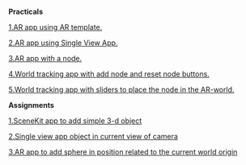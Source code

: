 **Practicals**

[1.AR app using AR template.](./Practicals/1_AR_Template/)

[2.AR app using Single View App.](./Practicals/2_AR-single-view-app)

[3.AR app with a node.](./Practicals/3_AR-node)

[4.World tracking app with add node and reset node buttons.](./Practicals/4_World_Tracking_with_add_node_and_reset_node_buttons)

[5.World tracking app with sliders to place the node in the AR-world.](./Practicals/5_WorldTracking-With-Sliders_to_place_the_node_in_the_AR-world)

**Assignments**

[1.SceneKit app to add simple 3-d object]('./Assignments/'1_SceneKit-Simple-3d-object')

[2.Single view app object in current view of camera](./Assignments/'2_Single_view_app_object_in_current_view_of_camera')

[3.AR app to add sphere in position related to the current world origin](./Assignments/3_AR_node-sphere)
